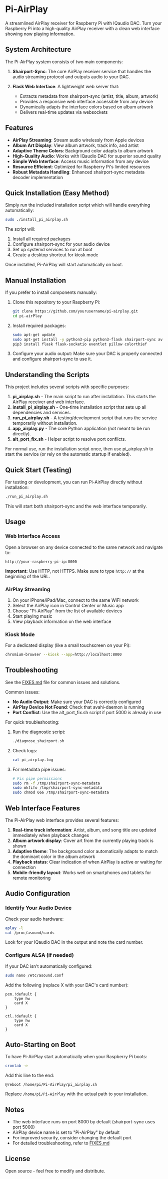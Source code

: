 # Pi-AirPlay

A streamlined AirPlay receiver for Raspberry Pi with IQaudio DAC. Turn your Raspberry Pi into a high-quality AirPlay receiver with a clean web interface showing now playing information.

## System Architecture

The Pi-AirPlay system consists of two main components:

1. **Shairport-Sync**: The core AirPlay receiver service that handles the audio streaming protocol and outputs audio to your DAC.

2. **Flask Web Interface**: A lightweight web server that:
   - Extracts metadata from shairport-sync (artist, title, album, artwork)
   - Provides a responsive web interface accessible from any device
   - Dynamically adapts the interface colors based on album artwork
   - Delivers real-time updates via websockets

## Features

* **AirPlay Streaming**: Stream audio wirelessly from Apple devices
* **Album Art Display**: View album artwork, track info, and artist
* **Adaptive Theme Colors**: Background color adapts to album artwork
* **High-Quality Audio**: Works with IQaudio DAC for superior sound quality
* **Simple Web Interface**: Access music information from any device
* **Resource Efficient**: Optimized for Raspberry Pi's limited resources
* **Robust Metadata Handling**: Enhanced shairport-sync metadata decoder implementation

## Quick Installation (Easy Method)

Simply run the included installation script which will handle everything automatically:

```bash
sudo ./install_pi_airplay.sh
```

The script will:
1. Install all required packages
2. Configure shairport-sync for your audio device
3. Set up systemd services to run at boot
4. Create a desktop shortcut for kiosk mode

Once installed, Pi-AirPlay will start automatically on boot.

## Manual Installation

If you prefer to install components manually:

1. Clone this repository to your Raspberry Pi:
   ```bash
   git clone https://github.com/yourusername/pi-airplay.git
   cd pi-airPlay
   ```

2. Install required packages:
   ```bash
   sudo apt-get update
   sudo apt-get install -y python3-pip python3-flask shairport-sync avahi-daemon
   pip3 install flask flask-socketio eventlet pillow colorthief
   ```

3. Configure your audio output:
   Make sure your DAC is properly connected and configure shairport-sync to use it.

## Understanding the Scripts

This project includes several scripts with specific purposes:

1. **pi_airplay.sh** - The main script to run after installation. This starts the AirPlay receiver and web interface.
2. **install_pi_airplay.sh** - One-time installation script that sets up all dependencies and services.
3. **run_pi_airplay.sh** - A testing/development script that runs the service temporarily without installation.
4. **app_airplay.py** - The core Python application (not meant to be run directly).
5. **alt_port_fix.sh** - Helper script to resolve port conflicts.

For normal use, run the installation script once, then use pi_airplay.sh to start the service (or rely on the automatic startup if enabled).

## Quick Start (Testing)

For testing or development, you can run Pi-AirPlay directly without installation:

```bash
./run_pi_airplay.sh
```

This will start both shairport-sync and the web interface temporarily.

## Usage

### Web Interface Access

Open a browser on any device connected to the same network and navigate to:
```
http://your-raspberry-pi-ip:8000
```

**Important:** Use HTTP, not HTTPS. Make sure to type `http://` at the beginning of the URL.

### AirPlay Streaming

1. On your iPhone/iPad/Mac, connect to the same WiFi network
2. Select the AirPlay icon in Control Center or Music app
3. Choose "Pi-AirPlay" from the list of available devices
4. Start playing music
5. View playback information on the web interface

### Kiosk Mode

For a dedicated display (like a small touchscreen on your Pi):
```bash
chromium-browser --kiosk --app=http://localhost:8000
```

## Troubleshooting

See the [FIXES.md](FIXES.md) file for common issues and solutions.

Common issues:
* **No Audio Output**: Make sure your DAC is correctly configured
* **AirPlay Device Not Found**: Check that avahi-daemon is running
* **Port Conflict**: Use the alt_port_fix.sh script if port 5000 is already in use

For quick troubleshooting:

1. Run the diagnostic script:
   ```bash
   ./diagnose_shairport.sh
   ```

2. Check logs:
   ```bash
   cat pi_airplay.log
   ```

3. For metadata pipe issues:
   ```bash
   # Fix pipe permissions
   sudo rm -f /tmp/shairport-sync-metadata
   sudo mkfifo /tmp/shairport-sync-metadata
   sudo chmod 666 /tmp/shairport-sync-metadata
   ```

## Web Interface Features

The Pi-AirPlay web interface provides several features:

1. **Real-time track information**: Artist, album, and song title are updated immediately when playback changes
2. **Album artwork display**: Cover art from the currently playing track is shown
3. **Adaptive theme**: The background color automatically adapts to match the dominant color in the album artwork
4. **Playback status**: Clear indication of when AirPlay is active or waiting for connection
5. **Mobile-friendly layout**: Works well on smartphones and tablets for remote monitoring

## Audio Configuration

### Identify Your Audio Device

Check your audio hardware:

```bash
aplay -l
cat /proc/asound/cards
```

Look for your IQaudio DAC in the output and note the card number.

### Configure ALSA (if needed)

If your DAC isn't automatically configured:

```bash
sudo nano /etc/asound.conf
```

Add the following (replace X with your DAC's card number):

```
pcm.!default {
    type hw
    card X
}

ctl.!default {
    type hw
    card X
}
```

## Auto-Starting on Boot

To have Pi-AirPlay start automatically when your Raspberry Pi boots:

```bash
crontab -e
```

Add this line to the end:

```
@reboot /home/pi/Pi-AirPlay/pi_airplay.sh
```

Replace `/home/pi/Pi-AirPlay` with the actual path to your installation.

## Notes

* The web interface runs on port 8000 by default (shairport-sync uses port 5000)
* AirPlay device name is set to "Pi-AirPlay" by default
* For improved security, consider changing the default port
* For detailed troubleshooting, refer to [FIXES.md](FIXES.md)

## License

Open source - feel free to modify and distribute.